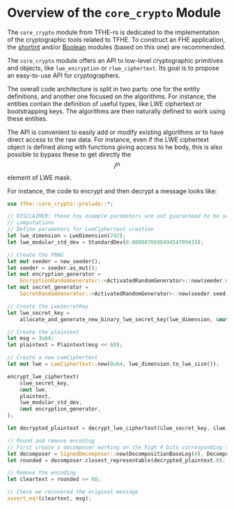 # Overview of the `core_crypto` Module

The `core_crypto` module from TFHE-rs is dedicated to the implementation of the cryptographic tools related to TFHE. To construct an FHE application, the [shortint](../shortint/tutorial.md) and/or [Boolean](../Boolean/tutorial.md) modules (based on this one) are recommended.

The `core_crypto` module offers an API to low-level cryptographic primitives and objects, like `lwe_encryption` or `rlwe_ciphertext`. Its goal is to propose an easy-to-use API for cryptographers.

The overall code architecture is split in two parts: one for the entity definitions, and another one focused on the algorithms. For instance, the entities contain the definition of useful types, like LWE ciphertext or bootstrapping keys. The algorithms are then naturally defined to work using these entities.

The API is convenient to easily add or modify existing algorithms or to have direct access to the raw data. For instance, even if the LWE ciphertext object is defined along with functions giving access to he body, this is also possible to bypass these to get directly the $$i^{th}$$ element of LWE mask.


For instance, the code to encrypt and then decrypt a message looks like:
```rust
use tfhe::core_crypto::prelude::*;

// DISCLAIMER: these toy example parameters are not guaranteed to be secure or yield correct
// computations
// Define parameters for LweCiphertext creation
let lwe_dimension = LweDimension(742);
let lwe_modular_std_dev = StandardDev(0.000007069849454709433);

// Create the PRNG
let mut seeder = new_seeder();
let seeder = seeder.as_mut();
let mut encryption_generator =
    EncryptionRandomGenerator::<ActivatedRandomGenerator>::new(seeder.seed(), seeder);
let mut secret_generator =
    SecretRandomGenerator::<ActivatedRandomGenerator>::new(seeder.seed());

// Create the LweSecretKey
let lwe_secret_key =
    allocate_and_generate_new_binary_lwe_secret_key(lwe_dimension, &mut secret_generator);

// Create the plaintext
let msg = 3u64;
let plaintext = Plaintext(msg << 60);

// Create a new LweCiphertext
let mut lwe = LweCiphertext::new(0u64, lwe_dimension.to_lwe_size());

encrypt_lwe_ciphertext(
    &lwe_secret_key,
    &mut lwe,
    plaintext,
    lwe_modular_std_dev,
    &mut encryption_generator,
);

let decrypted_plaintext = decrypt_lwe_ciphertext(&lwe_secret_key, &lwe);

// Round and remove encoding
// First create a decomposer working on the high 4 bits corresponding to our encoding.
let decomposer = SignedDecomposer::new(DecompositionBaseLog(4), DecompositionLevelCount(1));
let rounded = decomposer.closest_representable(decrypted_plaintext.0);

// Remove the encoding
let cleartext = rounded >> 60;

// Check we recovered the original message
assert_eq!(cleartext, msg);
```

